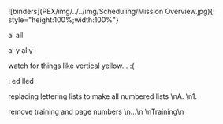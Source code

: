 ![binders](PEX/img/../../img/Scheduling/Mission Overview.jpg){: style="height:100%;width:100%"}

 al 
 all

 al y
 ally

 watch for things like vertical yellow... :(

 l ed
 lled

 replacing lettering lists to make all numbered lists
 \nA\.
 \n1\.

remove training and page numbers
\n...\n
\nTraining\n

<!--We need to make a choice between the 2 extremes, Training and Scheduling. Scheduling uses the organization of the TOC, training tried to make headers make sense.-->